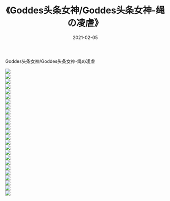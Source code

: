 ﻿---
layout: post
title:  《Goddes头条女神/Goddes头条女神-绳の凌虐》
date:   2021-02-05
img: http://pic.660000.xyz/1:/网络美图/2021/Goddes头条女神/Goddes头条女神-绳の凌虐/000.jpg
categories: [美女, 清纯, 唯美]
---

Goddes头条女神/Goddes头条女神-绳の凌虐

 ![](http://pic.660000.xyz/1:/网络美图/2021/Goddes头条女神/Goddes头条女神-绳の凌虐/001.jpg) <br>![](http://pic.660000.xyz/1:/网络美图/2021/Goddes头条女神/Goddes头条女神-绳の凌虐/002.jpg) <br>![](http://pic.660000.xyz/1:/网络美图/2021/Goddes头条女神/Goddes头条女神-绳の凌虐/003.jpg) <br>![](http://pic.660000.xyz/1:/网络美图/2021/Goddes头条女神/Goddes头条女神-绳の凌虐/004.jpg) <br>![](http://pic.660000.xyz/1:/网络美图/2021/Goddes头条女神/Goddes头条女神-绳の凌虐/005.jpg) <br>![](http://pic.660000.xyz/1:/网络美图/2021/Goddes头条女神/Goddes头条女神-绳の凌虐/006.jpg) <br>![](http://pic.660000.xyz/1:/网络美图/2021/Goddes头条女神/Goddes头条女神-绳の凌虐/007.jpg) <br>![](http://pic.660000.xyz/1:/网络美图/2021/Goddes头条女神/Goddes头条女神-绳の凌虐/008.jpg) <br>![](http://pic.660000.xyz/1:/网络美图/2021/Goddes头条女神/Goddes头条女神-绳の凌虐/009.jpg) <br>![](http://pic.660000.xyz/1:/网络美图/2021/Goddes头条女神/Goddes头条女神-绳の凌虐/010.jpg) <br>![](http://pic.660000.xyz/1:/网络美图/2021/Goddes头条女神/Goddes头条女神-绳の凌虐/011.jpg) <br>![](http://pic.660000.xyz/1:/网络美图/2021/Goddes头条女神/Goddes头条女神-绳の凌虐/012.jpg) <br>![](http://pic.660000.xyz/1:/网络美图/2021/Goddes头条女神/Goddes头条女神-绳の凌虐/013.jpg) <br>![](http://pic.660000.xyz/1:/网络美图/2021/Goddes头条女神/Goddes头条女神-绳の凌虐/014.jpg) <br>![](http://pic.660000.xyz/1:/网络美图/2021/Goddes头条女神/Goddes头条女神-绳の凌虐/015.jpg) <br>![](http://pic.660000.xyz/1:/网络美图/2021/Goddes头条女神/Goddes头条女神-绳の凌虐/016.jpg) <br>![](http://pic.660000.xyz/1:/网络美图/2021/Goddes头条女神/Goddes头条女神-绳の凌虐/017.jpg) <br>![](http://pic.660000.xyz/1:/网络美图/2021/Goddes头条女神/Goddes头条女神-绳の凌虐/018.jpg) <br>![](http://pic.660000.xyz/1:/网络美图/2021/Goddes头条女神/Goddes头条女神-绳の凌虐/019.jpg) <br>![](http://pic.660000.xyz/1:/网络美图/2021/Goddes头条女神/Goddes头条女神-绳の凌虐/020.jpg) <br>![](http://pic.660000.xyz/1:/网络美图/2021/Goddes头条女神/Goddes头条女神-绳の凌虐/021.jpg) <br>![](http://pic.660000.xyz/1:/网络美图/2021/Goddes头条女神/Goddes头条女神-绳の凌虐/022.jpg) <br>![](http://pic.660000.xyz/1:/网络美图/2021/Goddes头条女神/Goddes头条女神-绳の凌虐/023.jpg) <br>![](http://pic.660000.xyz/1:/网络美图/2021/Goddes头条女神/Goddes头条女神-绳の凌虐/024.jpg) <br>![](http://pic.660000.xyz/1:/网络美图/2021/Goddes头条女神/Goddes头条女神-绳の凌虐/025.jpg) <br>